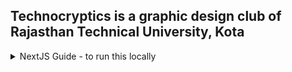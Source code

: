## Technocryptics is a graphic design club of Rajasthan Technical University, Kota

<details>
<summary>
  NextJS Guide - to run this locally
</summary>

- Step 1: Download this repo
- Step 2: Install dependencies

```bash
npm i
```

- Step 3: Running application on development server

```bash
npm run dev
```

Open [http://localhost:3000](http://localhost:3000) with your browser to see the result.

</details>
